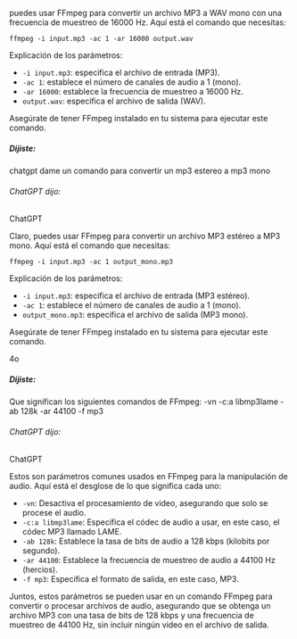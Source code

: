 puedes usar FFmpeg para convertir un archivo MP3 a WAV mono con una frecuencia de muestreo de 16000 Hz. Aquí está el comando que necesitas:

`ffmpeg -i input.mp3 -ac 1 -ar 16000 output.wav`

Explicación de los parámetros:

-   `-i input.mp3`: especifica el archivo de entrada (MP3).
-   `-ac 1`: establece el número de canales de audio a 1 (mono).
-   `-ar 16000`: establece la frecuencia de muestreo a 16000 Hz.
-   `output.wav`: especifica el archivo de salida (WAV).

Asegúrate de tener FFmpeg instalado en tu sistema para ejecutar este comando.


##### Dijiste:

chatgpt dame un comando para convertir un mp3 estereo a mp3 mono

###### ChatGPT dijo:

ChatGPT

Claro, puedes usar FFmpeg para convertir un archivo MP3 estéreo a MP3 mono. Aquí está el comando que necesitas:

`ffmpeg -i input.mp3 -ac 1 output_mono.mp3`

Explicación de los parámetros:

-   `-i input.mp3`: especifica el archivo de entrada (MP3 estéreo).
-   `-ac 1`: establece el número de canales de audio a 1 (mono).
-   `output_mono.mp3`: especifica el archivo de salida (MP3 mono).

Asegúrate de tener FFmpeg instalado en tu sistema para ejecutar este comando.

4o

##### Dijiste:

Que significan los siguientes comandos de FFmpeg: -vn -c:a libmp3lame -ab 128k -ar 44100 -f mp3

###### ChatGPT dijo:

ChatGPT

Estos son parámetros comunes usados en FFmpeg para la manipulación de audio. Aquí está el desglose de lo que significa cada uno:

-   `-vn`: Desactiva el procesamiento de video, asegurando que solo se procese el audio.
-   `-c:a libmp3lame`: Especifica el códec de audio a usar, en este caso, el códec MP3 llamado LAME.
-   `-ab 128k`: Establece la tasa de bits de audio a 128 kbps (kilobits por segundo).
-   `-ar 44100`: Establece la frecuencia de muestreo de audio a 44100 Hz (hercios).
-   `-f mp3`: Especifica el formato de salida, en este caso, MP3.

Juntos, estos parámetros se pueden usar en un comando FFmpeg para convertir o procesar archivos de audio, asegurando que se obtenga un archivo MP3 con una tasa de bits de 128 kbps y una frecuencia de muestreo de 44100 Hz, sin incluir ningún video en el archivo de salida.

